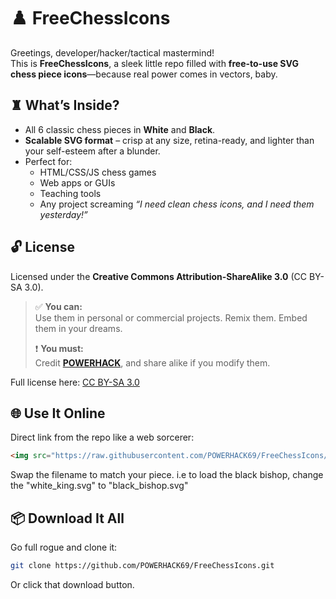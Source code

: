 # ♟️ FreeChessIcons

Greetings, developer/hacker/tactical mastermind!  
This is **FreeChessIcons**, a sleek little repo filled with **free-to-use SVG chess piece icons**—because real power comes in vectors, baby.

## ♜ What’s Inside?

- All 6 classic chess pieces in **White** and **Black**.
- **Scalable SVG format** – crisp at any size, retina-ready, and lighter than your self-esteem after a blunder.
- Perfect for:
  - HTML/CSS/JS chess games
  - Web apps or GUIs
  - Teaching tools
  - Any project screaming *“I need clean chess icons, and I need them yesterday!”*

## 🔓 License

Licensed under the **Creative Commons Attribution-ShareAlike 3.0** (CC BY-SA 3.0).

> ✅ **You can:**  
> Use them in personal or commercial projects. Remix them. Embed them in your dreams.  
>
> ❗ **You must:**  
> Credit **[POWERHACK](https://powerhack.itch.io/)**, and share alike if you modify them.

Full license here: [CC BY-SA 3.0](https://creativecommons.org/licenses/by-sa/3.0/)

## 🌐 Use It Online

Direct link from the repo like a web sorcerer:

```html
<img src="https://raw.githubusercontent.com/POWERHACK69/FreeChessIcons/main/white_king.svg" alt="White King">
```

Swap the filename to match your piece. i.e to load the black bishop, change the "white_king.svg" to "black_bishop.svg" 

## 📦 Download It All

Go full rogue and clone it:

```bash
git clone https://github.com/POWERHACK69/FreeChessIcons.git
```

Or click that download button.
